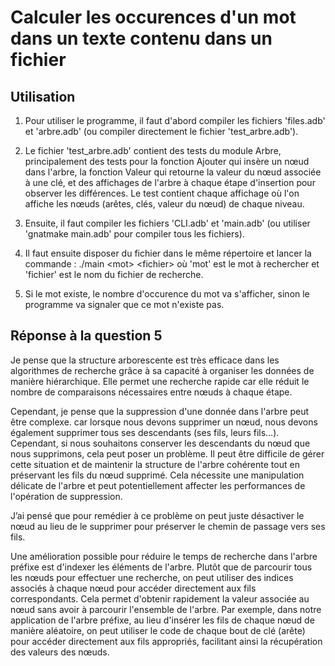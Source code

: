 # Calculer les occurences d'un mot dans un texte contenu dans un fichier

## Utilisation

1. Pour utiliser le programme, il faut d'abord compiler les fichiers 'files.adb' et 'arbre.adb' (ou compiler directement le fichier 'test_arbre.adb').

2. Le fichier 'test_arbre.adb' contient des tests du module Arbre, principalement des tests pour la fonction Ajouter qui insère un nœud dans l'arbre, la fonction Valeur qui retourne la valeur du nœud associée à une clé, et des affichages de l'arbre à chaque étape d'insertion pour observer les différences. Le test contient chaque affichage où l'on affiche les nœuds (arêtes, clés, valeur du nœud) de chaque niveau.

3. Ensuite, il faut compiler les fichiers 'CLI.adb' et 'main.adb' (ou utiliser 'gnatmake main.adb' pour compiler tous les fichiers).

4. Il faut ensuite disposer du fichier dans le même répertoire et lancer la commande :
./main &lt;mot&gt; &lt;fichier&gt;
où 'mot' est le mot à rechercher et 'fichier' est le nom du fichier de recherche.

5. Si le mot existe, le nombre d'occurence du mot va s'afficher, sinon le programme va signaler que ce mot n'existe pas.

## Réponse à la question 5

Je pense que la structure arborescente est très efficace dans les algorithmes de recherche grâce à sa capacité à organiser les données de manière hiérarchique. Elle permet une recherche rapide car elle réduit le nombre de comparaisons nécessaires entre nœuds à chaque étape. 

Cependant, je pense que la suppression d'une donnée dans l'arbre peut être complexe. car lorsque nous devons supprimer un nœud, nous devons également supprimer tous ses descendants (ses fils, leurs fils…). Cependant, si nous souhaitons conserver les descendants du nœud que nous supprimons, cela peut poser un problème. Il peut être difficile de gérer cette situation et de maintenir la structure de l'arbre cohérente tout en préservant les fils du nœud supprimé. Cela nécessite une manipulation délicate de l'arbre et peut potentiellement affecter les performances de l'opération de suppression.

J’ai pensé que pour remédier à ce problème on peut juste désactiver le nœud au lieu de le supprimer pour préserver le chemin de passage vers ses fils.

Une amélioration possible pour réduire le temps de recherche dans l'arbre préfixe est d'indexer les éléments de l'arbre. Plutôt que de parcourir tous les nœuds pour effectuer une recherche, on peut utiliser des indices associés à chaque nœud pour accéder directement aux fils correspondants. Cela permet d'obtenir rapidement la valeur associée au nœud sans avoir à parcourir l'ensemble de l'arbre. Par exemple, dans notre application de l'arbre préfixe, au lieu d'insérer les fils de chaque nœud de manière aléatoire, on peut utiliser le code de chaque bout de clé (arête) pour accéder directement aux fils appropriés, facilitant ainsi la récupération des valeurs des nœuds.
